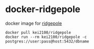 docker-ridgepole
====

docker image for [ridgepole](https://github.com/ridgepole/ridgepole)

```
docker pull kei2100/ridgepole
docker run --rm kei2100/ridgepole -c postgres://user:pass@host:5432/dbname
```

